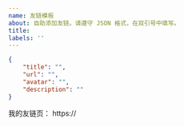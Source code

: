 ```yaml
---
name: 友链模板
about: 自助添加友链。请遵守 JSON 格式，在双引号中填写。
title:
labels: ''
---
```

<!-- 请在双引号中填写 -->
<!-- 待我通过后您将会收到邮件通知 -->
```json
{
    "title": "",
    "url": "",
    "avatar": "",
    "description": ""
}
```

我的友链页： https://

<!--
如果您使用 issue 作为友链源，请附上 issue 仓库链接，否则请直接添加 www.shifeiti.com 到您的友链中。
-->
